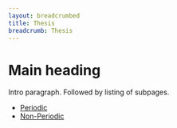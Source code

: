 ```yaml
---
layout: breadcrumbed
title: Thesis
breadcrumb: Thesis
---
```

<div class="container">
    <h1>Main heading</h1>
    <p>Intro paragraph. Followed by listing of subpages.</p>
    <ul>
        <li><a href="/msc-thesis/periodic/" >Periodic</a></li>
        <li><a href="/msc-thesis/non-periodic/" >Non-Periodic</a></li>
    </ul>
</div>

